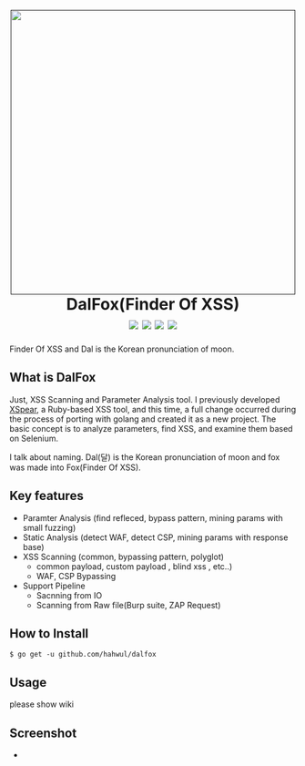 <h1 align="center">
  <br>
  <a href=""><img src="https://user-images.githubusercontent.com/13212227/79072646-1cdd2500-7d1d-11ea-8a6d-d24301172a17.png" alt="" width="500px;"></a>
  <br>
  DalFox(Finder Of XSS)
  <br>
  <img src="https://img.shields.io/github/languages/top/hahwul/dalfox?style=flat-square"> <img src="https://api.codacy.com/project/badge/Grade/17cac7b8d1e849a688577f2bbdd6ecd0"> <img src="https://img.shields.io/github/issues-closed/hahwul/dalfox?style=flat-square"> 
<a href="https://twitter.com/intent/follow?screen_name=hahwul"><img src="https://img.shields.io/twitter/follow/hahwul?style=flat-square"></a>
</h1>
Finder Of XSS and Dal is the Korean pronunciation of moon.

## What is DalFox
Just, XSS Scanning and Parameter Analysis tool. I previously developed [XSpear](https://github.com/hahwul/XSpear), a Ruby-based XSS tool, and this time, a full change occurred during the process of porting with golang and created it as a new project. The basic concept is to analyze parameters, find XSS, and examine them based on Selenium.

I talk about naming. Dal(달) is the Korean pronunciation of moon and fox was made into Fox(Finder Of XSS).

## Key features

- Paramter Analysis (find refleced, bypass pattern, mining params with small fuzzing)
- Static Analysis (detect WAF, detect CSP, mining params with response base)
- XSS Scanning (common, bypassing pattern, polyglot)
  - common payload, custom payload , blind xss , etc..)
  - WAF, CSP Bypassing
- Support Pipeline 
  - Sacnning from IO
  - Scanning from Raw file(Burp suite, ZAP Request)

## How to Install
```
$ go get -u github.com/hahwul/dalfox
```

## Usage
please show wiki

## Screenshot
- 
